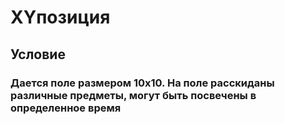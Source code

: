 # XYпозиция
## Условие
### Дается поле размером 10x10. На поле расскиданы различные предметы, могут быть посвечены в определенное время
